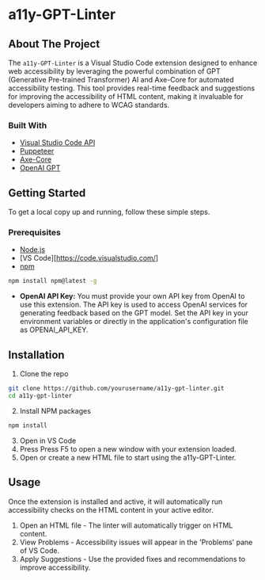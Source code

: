 # a11y-GPT-Linter

## About The Project

The `a11y-GPT-Linter` is a Visual Studio Code extension designed to enhance web accessibility by leveraging the powerful combination of GPT (Generative Pre-trained Transformer) AI and Axe-Core for automated accessibility testing. This tool provides real-time feedback and suggestions for improving the accessibility of HTML content, making it invaluable for developers aiming to adhere to WCAG standards.

### Built With

- [Visual Studio Code API](https://code.visualstudio.com/api)
- [Puppeteer](https://pptr.dev/)
- [Axe-Core](https://github.com/dequelabs/axe-core)
- [OpenAI GPT](https://openai.com/api/)

## Getting Started

To get a local copy up and running, follow these simple steps.

### Prerequisites

- [Node.js](https://nodejs.org/)
- [VS Code][https://code.visualstudio.com/]
- [npm](https://npmjs.com/)
```bash
npm install npm@latest -g
```
- **OpenAI API Key:** You must provide your own API key from OpenAI to use this extension. The API key is used to access OpenAI services for generating feedback based on the GPT model. Set the API key in your environment variables or directly in the application's configuration file as OPENAI_API_KEY.

## Installation
1. Clone the repo
```bash
git clone https://github.com/yourusername/a11y-gpt-linter.git
cd a11y-gpt-linter
```
2. Install NPM packages
```bash
npm install
```
3. Open in VS Code
4. Press Press F5 to open a new window with your extension loaded.
5. Open or create a new HTML file to start using the a11y-GPT-Linter.

## Usage 
Once the extension is installed and active, it will automatically run accessibility checks on the HTML content in your active editor.
1. Open an HTML file - The linter will automatically trigger on HTML content.
2. View Problems - Accessibility issues will appear in the 'Problems' pane of VS Code.
3. Apply Suggestions - Use the provided fixes and recommendations to improve accessibility.
